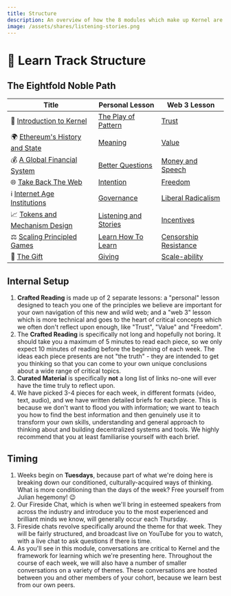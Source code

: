 ```yaml
---
title: Structure
description: An overview of how the 8 modules which make up Kernel are structured.
image: /assets/shares/listening-stories.png
---
```


# 📖 Learn Track Structure

## The Eightfold Noble Path

Title | Personal Lesson | Web 3 Lesson | 
----- | --------        | -------      | 
🌠 [Introduction to Kernel](../../module-0)       | [The Play of Pattern](../../module-0/play-of-pattern) | [Trust](../../module-0/trust) |
🌍 [Ethereum's History and State](../../module-1) | [Meaning](../../module-1/meaning) | [Value](../../module-1/value) |
💰 [A Global Financial System](../../module-2)    | [Better Questions](../../module-2/better-questions) | [Money and Speech](../../module-2/money-speech) |
🌐 [Take Back The Web](../../module-3)            | [Intention](../../module-3/intention) | [Freedom](../../module-3/freedom) |
ℹ️ [Internet Age Institutions](../../module-4)    | [Governance](../../module-4/governance) | [Liberal Radicalism](../../module-4/liberal-radical) |
📈 [Tokens and Mechanism Design](../../module-5)  | [Listening and Stories](../../module-5/listening-stories) | [Incentives](../../module-5/incentives) |
⚖️  [Scaling Principled Games](../../module-6)     | [Learn How To Learn](../../module-6/learn) | [Censorship Resistance](../../module-6/censorship-resistance) |
🎁 [The Gift](../../module-7)                     | [Giving](../../module-7/giving) | [Scale-ability](../../module-7/scale-ability) |

## Internal Setup

1. **Crafted Reading** is made up of 2 separate lessons: a "personal" lesson designed to teach you one of the principles we believe are important for your own navigation of this new and wild web; and a "web 3" lesson which is more technical and goes to the heart of critical concepts which we often don't reflect upon enough, like "Trust", "Value" and "Freedom".
2. The **Crafted Reading** is specifically not long and hopefully not boring. 
It should take you a maximum of 5 minutes to read each piece, so we only expect 10 minutes of reading before the beginning of each week. The ideas each piece presents are not "the truth" - they are intended to get you thinking so that you can come to your own unique conclusions about a wide range of critical topics.
3. **Curated Material** is specifically **not** a long list of links no-one will ever have the time truly to reflect upon. 
4. We have picked 3-4 pieces for each week, in different formats (video, text, audio), and we have written detailed briefs for each piece. This is because we don't want to flood you with information; we want to teach you how to find the best information and then genuinely use it to transform your own skills, understanding and general approach to thinking about and building decentralized systems and tools. We highly recommend that you at least familiarise yourself with each brief.

## Timing

1. Weeks begin on **Tuesdays**, because part of what we're doing here is breaking down our conditioned, culturally-acquired ways of thinking. What is more conditioning than the days of the week? Free yourself from Julian hegemony! 😉
2. Our Fireside Chat, which is when we'll bring in esteemed speakers from across the industry and introduce you to the most experienced and brilliant minds we know, will generally occur each Thursday.
3. Fireside chats revolve specifically around the theme for that week. They will be fairly structured, and broadcast live on YouTube for you to watch, with a live chat to ask questions if there is time.
4. As you'll see in this module, conversations are critical to Kernel and the framework for learning which we're presenting here. Throughout the course of each week, we will also have a number of smaller conversations on a variety of themes. These conversations are hosted between you and other members of your cohort, because we learn best from our own peers.